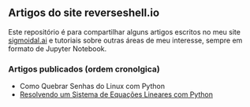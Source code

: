 ## Artigos do site reverseshell.io

Este repositório é para compartilhar alguns artigos escritos no meu site [sigmoidal.ai](sigmoidal.ai) e tutoriais sobre outras áreas de meu interesse, sempre em formato de Jupyter Notebook.


### Artigos publicados (ordem cronolgica)

* Como Quebrar Senhas do Linux com Python
* [Resolvendo um Sistema de Equações Lineares com Python](https://github.com/carlosfab/reverseshell_posts/blob/master/Sistemas_Lineares_com_Python.ipynb)
